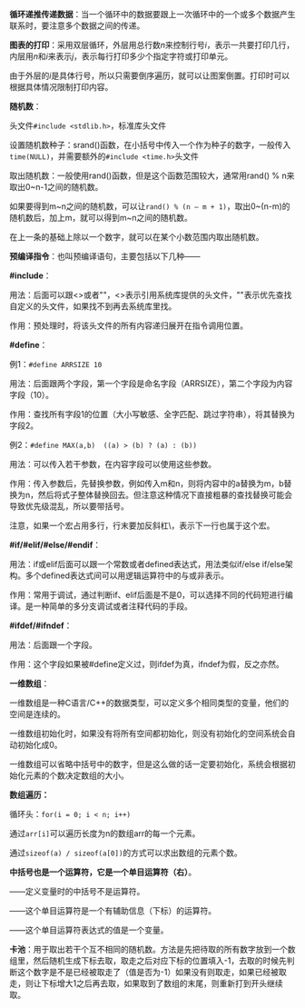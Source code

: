**循环递推传递数据**：当一个循环中的数据要跟上一次循环中的一个或多个数据产生联系时，要注意多个数据之间的传递。

**图表的打印**：采用双层循环，外层用总行数$n$来控制行号$i$，表示一共要打印几行，内层用$n$和$i$来表示$j$，表示每行打印多少个指定字符或打印单元。

由于外层的$i$是具体行号，所以只需要倒序遍历，就可以让图案倒置。打印时可以根据具体情况限制打印内容。



**随机数**：

头文件`#include <stdlib.h>`，标准库头文件

设置随机数种子：srand()函数，在小括号中传入一个作为种子的数字，一般传入`time(NULL)`，并需要额外的`#include <time.h>`头文件

取出随机数：一般使用rand()函数，但是这个函数范围较大，通常用rand() % n来取出0~n-1之间的随机数。

如果要得到m~n之间的随机数，可以让`rand() % (n – m + 1)`，取出0~(n-m)的随机数后，加上m，就可以得到m~n之间的随机数。

在上一条的基础上除以一个数字，就可以在某个小数范围内取出随机数。



**预编译指令**：也叫预编译语句，主要包括以下几种——

**#include**：

用法：后面可以跟<>或者""，<>表示引用系统库提供的头文件，""表示优先查找自定义的头文件，如果找不到再去系统库里找。

作用：预处理时，将该头文件的所有内容递归展开在指令调用位置。

**#define**：

例1：`#define ARRSIZE 10`

用法：后面跟两个字段，第一个字段是命名字段（ARRSIZE），第二个字段为内容字段（10）。

作用：查找所有字段1的位置（大小写敏感、全字匹配、跳过字符串），将其替换为字段2。

例2：`#define MAX(a,b)  ((a) > (b) ? (a) : (b))`

用法：可以传入若干参数，在内容字段可以使用这些参数。

作用：传入参数后，先替换参数，例如传入m和n，则将内容中的a替换为m，b替换为n，然后将式子整体替换回去。但注意这种情况下直接粗暴的查找替换可能会导致优先级混乱，所以要带括号。

注意，如果一个宏占用多行，行末要加反斜杠\，表示下一行也属于这个宏。

**#if/#elif/#else/#endif**：

用法：if或elif后面可以跟一个常数或者defined表达式，用法类似if/else if/else架构。多个defined表达式间可以用逻辑运算符中的与或非表示。

作用：常用于调试，通过判断if、elif后面是不是0，可以选择不同的代码短进行编译。是一种简单的多分支调试或者注释代码的手段。

**#ifdef/#ifndef**：

用法：后面跟一个字段。

作用：这个字段如果被#define定义过，则ifdef为真，ifndef为假，反之亦然。



**一维数组**：

一维数组是一种C语言/C++的数据类型，可以定义多个相同类型的变量，他们的空间是连续的。

一维数组初始化时，如果没有将所有空间都初始化，则没有初始化的空间系统会自动初始化成0。

一维数组可以省略中括号中的数字，但是这么做的话一定要初始化，系统会根据初始化元素的个数决定数组的大小。

**数组遍历：**

循环头：`for(i = 0; i < n; i++)`

通过`arr[i]`可以遍历长度为n的数组arr的每一个元素。

通过`sizeof(a) / sizeof(a[0])`的方式可以求出数组的元素个数。

**中括号也是一个运算符，它是一个单目运算符（右）**。

——定义变量时的中括号不是运算符。

——这个单目运算符是一个有辅助信息（下标）的运算符。

——这个单目运算符表达式的值是一个变量。



**卡池**：用于取出若干个互不相同的随机数。方法是先把待取的所有数字放到一个数组里，然后随机生成下标去取，取走之后对应下标的位置填入-1，去取的时候先判断这个数字是不是已经被取走了（值是否为-1）如果没有则取走，如果已经被取走，则让下标增大1之后再去取，如果取到了数组的末尾，则重新打到开头继续取。